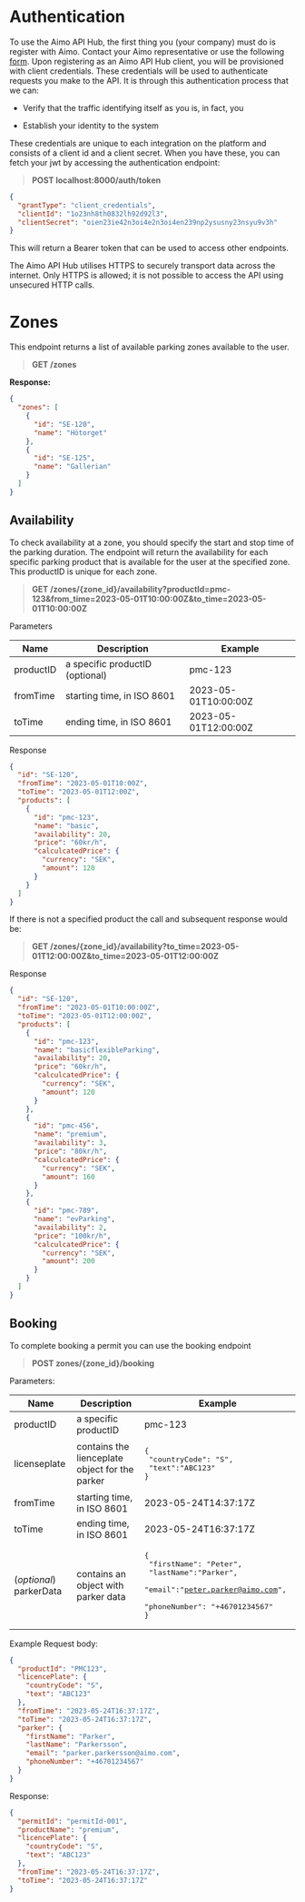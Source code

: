 # Authentication

To use the Aimo API Hub, the first thing you (your company) must do is register
with Aimo. Contact your Aimo representative or use the following
[form](https://aimopark.formstack.com/forms/samarbeta_med_aimo_park). Upon
registering as an Aimo API Hub client, you will be provisioned with client
credentials. These credentials will be used to authenticate requests you make to
the API. It is through this authentication process that we can:

- Verify that the traffic identifying itself as you is, in fact, you

- Establish your identity to the system

These credentials are unique to each integration on the platform and consists of
a client id and a client secret. When you have these, you can fetch your jwt by
accessing the authentication endpoint:

> <b>POST localhost:8000/auth/token </b>

```json
{
  "grantType": "client_credentials",
  "clientId": "1o23nh8th0832lh92d92l3",
  "clientSecret": "oien23ie42n3oi4e2n3oi4en239np2ysusny23nsyu9v3h"
}
```

This will return a Bearer token that can be used to access other endpoints.

The Aimo API Hub utilises HTTPS to securely transport data across the internet.
Only HTTPS is allowed; it is not possible to access the API using unsecured HTTP
calls.

# Zones

This endpoint returns a list of available parking zones available to the user.

> <b>GET /zones</b>

<b>Response:</b>

```json
{
  "zones": [
    {
      "id": "SE-120",
      "name": "Hötorget"
    },
    {
      "id": "SE-125",
      "name": "Gallerian"
    }
  ]
}
```

<h2>Availability</h2>
<p>To check availability at a zone, you should specify the start and stop time of the parking duration.
The endpoint will return the availability for each specific parking product that is available for the user at the specified zone. This productID is unique for each zone.</p>

> <b>GET
> /zones/{zone_id}/availability?productId=pmc-123&from_time=2023-05-01T10:00:00Z&to_time=2023-05-01T10:00:00Z
> </b>

Parameters

| Name      | Description                     | Example              |
| --------- | ------------------------------- | -------------------- |
| productID | a specific productID (optional) | pmc-123              |
| fromTime  | starting time, in ISO 8601      | 2023-05-01T10:00:00Z |
| toTime    | ending time, in ISO 8601        | 2023-05-01T12:00:00Z |

Response

```json
{
  "id": "SE-120",
  "fromTime": "2023-05-01T10:00Z",
  "toTime": "2023-05-01T12:00Z",
  "products": [
    {
      "id": "pmc-123",
      "name": "basic",
      "availability": 20,
      "price": "60kr/h",
      "calculcatedPrice": {
        "currency": "SEK",
        "amount": 120
      }
    }
  ]
}
```

If there is not a specified product the call and subsequent response would be:

> <b>GET
> /zones/{zone_id}/availability?to_time=2023-05-01T12:00:00Z&to_time=2023-05-01T12:00:00Z
> </b>

Response

```json
{
  "id": "SE-120",
  "fromTime": "2023-05-01T10:00:00Z",
  "toTime": "2023-05-01T12:00:00Z",
  "products": [
    {
      "id": "pmc-123",
      "name": "basicflexibleParking",
      "availability": 20,
      "price": "60kr/h",
      "calculcatedPrice": {
        "currency": "SEK",
        "amount": 120
      }
    },
    {
      "id": "pmc-456",
      "name": "premium",
      "availability": 3,
      "price": "80kr/h",
      "calculcatedPrice": {
        "currency": "SEK",
        "amount": 160
      }
    },
    {
      "id": "pmc-789",
      "name": "evParking",
      "availability": 2,
      "price": "100kr/h",
      "calculcatedPrice": {
        "currency": "SEK",
        "amount": 200
      }
    }
  ]
}
```

<h2>Booking</h2>
<p>To complete booking a permit you can use the booking endpoint</p>

> <b>POST zones/{zone_id}/booking
> </b>

Parameters:

| Name                    | Description                                    | Example                                                                                                                                         |
| ----------------------- | ---------------------------------------------- | ----------------------------------------------------------------------------------------------------------------------------------------------- |
| productID               | a specific productID                           | pmc-123                                                                                                                                         |
| licenseplate            | contains the lienceplate object for the parker | <pre>{<br> "countryCode": "S",<br> "text":"ABC123" <br>} </pre>                                                                                 |
| fromTime                | starting time, in ISO 8601                     | 2023-05-24T14:37:17Z                                                                                                                            |
| toTime                  | ending time, in ISO 8601                       | 2023-05-24T16:37:17Z                                                                                                                            |
| (_optional_) parkerData | contains an object with parker data            | <pre>{<br> "firstName": "Peter", <br> "lastName":"Parker",<br> "email":"peter.parker@aimo.com", <br> "phoneNumber": "+46701234567" <br>} </pre> |

Example Request body:

```json
{
  "productId": "PMC123",
  "licencePlate": {
    "countryCode": "S",
    "text": "ABC123"
  },
  "fromTime": "2023-05-24T16:37:17Z",
  "toTime": "2023-05-24T16:37:17Z",
  "parker": {
    "firstName": "Parker",
    "lastName": "Parkersson",
    "email": "parker.parkersson@aimo.com",
    "phoneNumber": "+46701234567"
  }
}
```

Response:

```json
{
  "permitId": "permitId-001",
  "productName": "premium",
  "licencePlate": {
    "countryCode": "S",
    "text": "ABC123"
  },
  "fromTime": "2023-05-24T16:37:17Z",
  "toTime": "2023-05-24T16:37:17Z"
}
```
